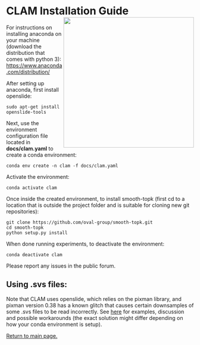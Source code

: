 CLAM Installation Guide <img src="clam-logo.png" width="350px" align="right" />
===========
For instructions on installing anaconda on your machine (download the distribution that comes with python 3):
https://www.anaconda.com/distribution/

After setting up anaconda, first install openslide:

```shell
sudo apt-get install openslide-tools
```

Next, use the environment configuration file located in **docs/clam.yaml** to create a conda environment:

```shell
conda env create -n clam -f docs/clam.yaml
```

Activate the environment:

```shell
conda activate clam
```

Once inside the created environment, to install smooth-topk (first cd to a location that is outside the project folder
and is suitable for cloning new git repositories):

```shell
git clone https://github.com/oval-group/smooth-topk.git
cd smooth-topk
python setup.py install
```

When done running experiments, to deactivate the environment:

```shell
conda deactivate clam
```

Please report any issues in the public forum.

## Using .svs files:

Note that CLAM uses openslide, which relies on the pixman library, and pixman version 0.38 has a known glitch that
causes certain downsamples of some .svs files to be read incorrectly.
See [here](https://github.com/mahmoodlab/CLAM/issues/13) for examples, discussion and possible workarounds (the exact
solution might differ depending on how your conda environment is setup).

[Return to main page.](README.md)
